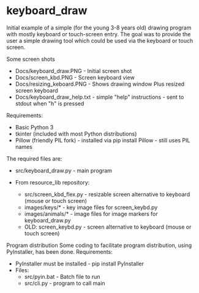 # keyboard_draw
Initial example of a simple (for the young 3-8 years old) drawing program with mostly
keyboard or touch-screen entry.  The goal was to provide the  user a simple drawing
tool which could be used via the keyboard or touch screen.

Some screen shots
 - Docs/keyboard_draw.PNG - Initial screen shot
 - Docs/screen_kbd.PNG - Screen keyboard view
 - Docs/resizing_keboard.PNG - Shows drawing window Plus resized screen keyboard
 - Docs/keyboard_draw_help.txt - simple "help" instructions - sent to stdout when "h" is pressed
 
 Requirements:
  - Basic Python 3
  - tkinter (included with most Python distributions)
  - Pillow (friendly PIL fork) - installed via pip install Pillow - still uses PIL names

The required files are:
  - src/keyboard_draw.py - main program

  - From resource_lib repository:
      - src/screen_kbd_flex.py -  resizable screen alternative to keyboard (mouse or touch screen) 
      - images/keys/* - key image files for screen_keybd.py
      - images/animals/* - image files for image markers for keyboard_draw.py
      - OLD: screen_keybd.py - screen alternative to keyboard (mouse or touch screen)

Program distribution
Some coding to facilitate program distribution, using PyInstaller, has been done.
Requirements:
  - PyInstaller must be installed - pip install PyInstaller
  - Files:
    - src/pyin.bat - Batch file to run
    - src/cli.py - program to call main

